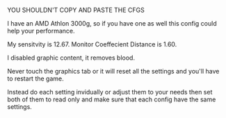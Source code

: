 
YOU SHOULDN'T COPY AND PASTE THE CFGS

I have an AMD Athlon 3000g, so if you have one as well this config could help your performance.

My sensitvity is 12.67.
Monitor Coeffecient Distance is 1.60.

I disabled graphic content, it removes blood.

Never touch the graphics tab or it will reset all the settings and you'll have to restart the game.

Instead do each setting invidually or adjust them to your needs then set both of them to read only and make sure that each config have the same settings.


